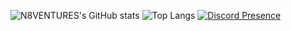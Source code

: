 ![N8VENTURES's GitHub stats](https://github-readme-stats-n8ventures.vercel.app/api?username=n8ventures&show_icons=true&rank_icon=github)
![Top Langs](https://github-readme-stats-n8ventures.vercel.app/api/top-langs/?username=n8ventures&layout=compact)
[![Discord Presence](https://lanyard.cnrad.dev/api/344606551476011029?borderRadius=10&idleMessage=Brainrotting...&bg=&hideStatus=true&showDisplayName=true)](https://discord.com/users/344606551476011029)


<!--
**n8ventures/n8ventures** is a ✨ _special_ ✨ repository because its `README.md` (this file) appears on your GitHub profile.

Here are some ideas to get you started:

- 🔭 I’m currently working on ...
- 🌱 I’m currently learning ...
- 👯 I’m looking to collaborate on ...
- 🤔 I’m looking for help with ...
- 💬 Ask me about ...
- 📫 How to reach me: ...
- 😄 Pronouns: ...
- ⚡ Fun fact: ...
-->

